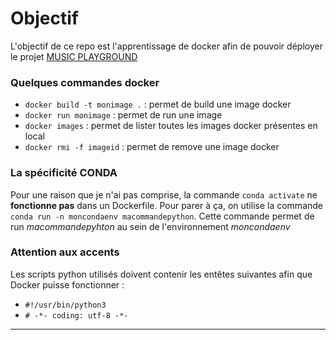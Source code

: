 # Objectif 

L'objectif de ce repo est l'apprentissage de docker afin de pouvoir déployer le projet [MUSIC PLAYGROUND](https://github.com/hansglick/music_playground)


### Quelques commandes docker

 * `docker build -t monimage .` : permet de build une image docker
 * `docker run monimage` : permet de run une image
 * `docker images` : permet de lister toutes les images docker présentes en local
 * `docker rmi -f imageid` : permet de remove une image docker


### La spécificité CONDA

Pour une raison que je n'ai pas comprise, la commande `conda activate` ne **fonctionne pas** dans un Dockerfile. Pour parer à ça, on utilise la commande `conda run -n moncondaenv macommandepython`. Cette commande permet de run *macommandepyhton* au sein de l'environnement *moncondaenv*

### Attention aux accents

Les scripts python utilisés doivent contenir les entêtes suivantes afin que Docker puisse fonctionner :
 * `#!/usr/bin/python3`
 * `# -*- coding: utf-8 -*-`


***



